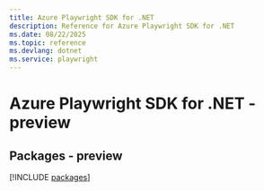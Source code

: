 ```yaml
---
title: Azure Playwright SDK for .NET
description: Reference for Azure Playwright SDK for .NET
ms.date: 08/22/2025
ms.topic: reference
ms.devlang: dotnet
ms.service: playwright
---
```

# Azure Playwright SDK for .NET - preview
## Packages - preview
[!INCLUDE [packages](playwright-index.md)]